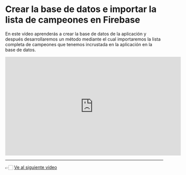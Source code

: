 # Crear la base de datos e importar la lista de campeones en Firebase

En este vídeo aprenderás a crear la base de datos de la aplicación y después desarrollaremos un método mediante el cual importaremos la lista completa de campeones que tenemos incrustada en la aplicación en la base de datos.

<iframe width="560" height="315" src="https://www.youtube.com/embed/br9wLyBLGGg" frameborder="0" allow="accelerometer; autoplay; encrypted-media; gyroscope; picture-in-picture" allowfullscreen></iframe>

---

👉🏻 [Ve al siguiente vídeo](./practica-app-lol-firebase-2.md)